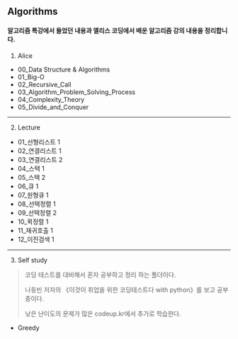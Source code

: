 ## Algorithms

#### 알고리즘 특강에서 들었던 내용과 앨리스 코딩에서 배운 알고리즘 강의 내용을 정리합니다.

1. Alice

- 00_Data Structure & Algorithms
- 01_Big-O
- 02_Recursive_Call
- 03_Algorithm_Problem_Solving_Process
- 04_Complexity_Theory
- 05_Divide_and_Conquer

---

2. Lecture

- 01_선형리스트 1
- 02_연결리스트 1
- 03_연결리스트 2
- 04_스택 1
- 05_스택 2
- 06_큐 1
- 07_원형큐 1
- 08_선택정렬 1
- 09_선택정렬 2
- 10_퀵정렬 1
- 11_재귀호출 1
- 12_이진검색 1

---

3. Self study

> 코딩 테스트를 대비해서 혼자 공부하고 정리 하는 폴더이다.
>
> 나동빈 저자의 《이것이 취업을 위한 코딩테스트다 with python》를 보고 공부 중이다.
>
> 낮은 난이도의 문제가 많은 codeup.kr에서 추가로 학습한다.

-  Greedy
